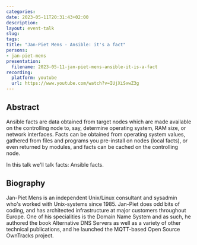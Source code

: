 ```yaml
---
categories:
date: 2023-05-11T20:31:43+02:00
description:
layout: event-talk
slug:
tags:
title: "Jan-Piet Mens - Ansible: it's a fact"
persons:
- jan-piet-mens
presentation:
  filename: 2023-05-11-jan-piet-mens-ansible-it-is-a-fact
recording:
  platform: youtube
  url: https://www.youtube.com/watch?v=IUjXiSxwZ3g
---
```


## Abstract

Ansible facts are data obtained from target nodes which are made available on the controlling node to, say, determine operating system, RAM size, or network interfaces. Facts can be obtained from operating system values, gathered from files and programs you pre-install on nodes (local facts), or even returned by modules, and facts can be cached on the controlling node.

In this talk we'll talk facts: Ansible facts.

## Biography

Jan-Piet Mens is an independent Unix/Linux consultant and sysadmin who's worked with Unix-systems since 1985. Jan-Piet does odd bits of coding, and has architected infrastructure at major customers throughout Europe. One of his specialities is the Domain Name System and as such, he authored the book Alternative DNS Servers as well as a variety of other technical publications, and he launched the MQTT-based Open Source OwnTracks project.
